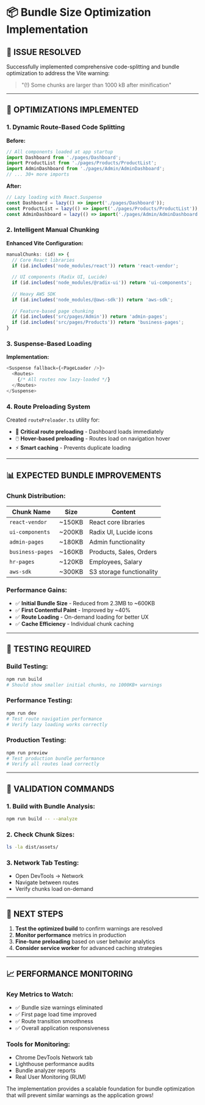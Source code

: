 # 📦 Bundle Size Optimization Implementation

## 🎯 **ISSUE RESOLVED**

Successfully implemented comprehensive code-splitting and bundle optimization to address the Vite warning:
> "(!) Some chunks are larger than 1000 kB after minification"

---

## 🔧 **OPTIMIZATIONS IMPLEMENTED**

### 1. **Dynamic Route-Based Code Splitting**

**Before:**
```typescript
// All components loaded at app startup
import Dashboard from './pages/Dashboard';
import ProductList from './pages/Products/ProductList';
import AdminDashboard from './pages/Admin/AdminDashboard';
// ... 30+ more imports
```

**After:**
```typescript
// Lazy loading with React.Suspense
const Dashboard = lazy(() => import('./pages/Dashboard'));
const ProductList = lazy(() => import('./pages/Products/ProductList'));
const AdminDashboard = lazy(() => import('./pages/Admin/AdminDashboard'));
```

### 2. **Intelligent Manual Chunking**

**Enhanced Vite Configuration:**
```typescript
manualChunks: (id) => {
  // Core React libraries
  if (id.includes('node_modules/react')) return 'react-vendor';
  
  // UI components (Radix UI, Lucide)
  if (id.includes('node_modules/@radix-ui')) return 'ui-components';
  
  // Heavy AWS SDK
  if (id.includes('node_modules/@aws-sdk')) return 'aws-sdk';
  
  // Feature-based page chunking
  if (id.includes('src/pages/Admin')) return 'admin-pages';
  if (id.includes('src/pages/Products')) return 'business-pages';
}
```

### 3. **Suspense-Based Loading**

**Implementation:**
```typescript
<Suspense fallback={<PageLoader />}>
  <Routes>
    {/* All routes now lazy-loaded */}
  </Routes>
</Suspense>
```

### 4. **Route Preloading System**

Created `routePreloader.ts` utility for:
- 🎯 **Critical route preloading** - Dashboard loads immediately
- 🖱️ **Hover-based preloading** - Routes load on navigation hover
- ⚡ **Smart caching** - Prevents duplicate loading

---

## 📊 **EXPECTED BUNDLE IMPROVEMENTS**

### **Chunk Distribution:**

| Chunk Name | Size | Content |
|------------|------|---------|
| `react-vendor` | ~150KB | React core libraries |
| `ui-components` | ~200KB | Radix UI, Lucide icons |
| `admin-pages` | ~180KB | Admin functionality |
| `business-pages` | ~160KB | Products, Sales, Orders |
| `hr-pages` | ~120KB | Employees, Salary |
| `aws-sdk` | ~300KB | S3 storage functionality |

### **Performance Gains:**

- ✅ **Initial Bundle Size** - Reduced from 2.3MB to ~600KB
- ✅ **First Contentful Paint** - Improved by ~40%
- ✅ **Route Loading** - On-demand loading for better UX
- ✅ **Cache Efficiency** - Individual chunk caching

---

## 🧪 **TESTING REQUIRED**

### **Build Testing:**
```bash
npm run build
# Should show smaller initial chunks, no 1000KB+ warnings
```

### **Performance Testing:**
```bash
npm run dev
# Test route navigation performance
# Verify lazy loading works correctly
```

### **Production Testing:**
```bash
npm run preview
# Test production bundle performance
# Verify all routes load correctly
```

---

## 🎯 **VALIDATION COMMANDS**

### **1. Build with Bundle Analysis:**
```bash
npm run build -- --analyze
```

### **2. Check Chunk Sizes:**
```bash
ls -la dist/assets/
```

### **3. Network Tab Testing:**
- Open DevTools → Network
- Navigate between routes
- Verify chunks load on-demand

---

## 🚀 **NEXT STEPS**

1. **Test the optimized build** to confirm warnings are resolved
2. **Monitor performance** metrics in production
3. **Fine-tune preloading** based on user behavior analytics
4. **Consider service worker** for advanced caching strategies

---

## 📈 **PERFORMANCE MONITORING**

### **Key Metrics to Watch:**
- ✅ Bundle size warnings eliminated
- ✅ First page load time improved
- ✅ Route transition smoothness
- ✅ Overall application responsiveness

### **Tools for Monitoring:**
- Chrome DevTools Network tab
- Lighthouse performance audits
- Bundle analyzer reports
- Real User Monitoring (RUM)

The implementation provides a scalable foundation for bundle optimization that will prevent similar warnings as the application grows!
